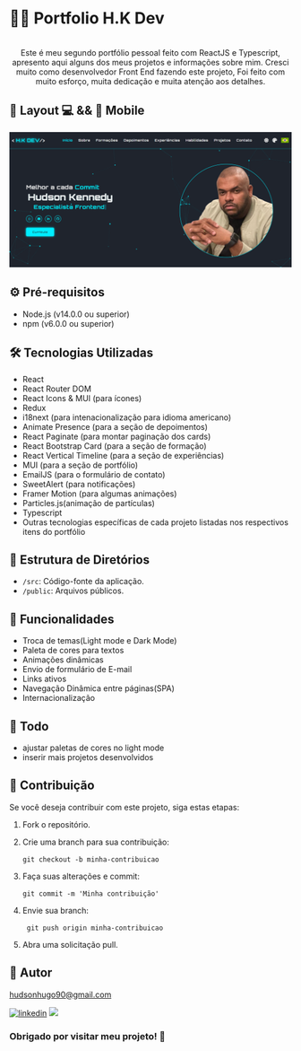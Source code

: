  # 👨‍💻 Portfolio H.K Dev 
<div align="center"><br>  
 Este é meu segundo portfólio pessoal feito com ReactJS e Typescript, apresento aqui alguns dos meus projetos  
 e informações sobre mim.  
 Cresci muito como desenvolvedor Front End fazendo este projeto, Foi feito com muito esforço, muita dedicação  
 e muita atenção aos detalhes.  
 </div>

 ## 🎨 Layout 💻 && 📱 Mobile  

 <img src="./public/imgs/readme.png"/>


 ## ⚙️ Pré-requisitos

 - Node.js (v14.0.0 ou superior)
 - npm (v6.0.0 ou superior)

 ## 🛠️ Tecnologias Utilizadas
 
 - React
 - React Router DOM
 - React Icons & MUI (para ícones)
 - Redux
 - i18next (para intenacionalização para idioma americano)
 - Animate Presence (para a seção de depoimentos)
 - React Paginate (para montar paginação dos cards)
 - React Bootstrap Card (para a seção de formação)
 - React Vertical Timeline (para a seção de experiências)
 - MUI (para a seção de portfólio)
 - EmailJS (para o formulário de contato)
 - SweetAlert (para notificações)
 - Framer Motion (para algumas animações)
 - Particles.js(animação de partículas)
 - Typescript
 - Outras tecnologias específicas de cada projeto listadas nos respectivos itens do portfólio
   
 ## 📁 Estrutura de Diretórios

 - `/src`: Código-fonte da aplicação.
 - `/public`: Arquivos públicos.
 
 ## 🚀 Funcionalidades
 
 - Troca de temas(Light mode e Dark Mode)
 - Paleta de cores para textos
 - Animações dinâmicas
 - Envio de formulário de E-mail
 - Links ativos
 - Navegação Dinâmica entre páginas(SPA)
 - Internacionalização

 ## 🎯 Todo 

 - ajustar paletas de cores no light mode
 - inserir mais projetos desenvolvidos
 

 ## 🤝 Contribuição

Se você deseja contribuir com este projeto, siga estas etapas:

1. Fork o repositório.

2. Crie uma branch para sua contribuição:

    ```shell
    git checkout -b minha-contribuicao

3. Faça suas alterações e commit:

    ```shell
    git commit -m 'Minha contribuição'

4. Envie sua branch:

   ```shell
    git push origin minha-contribuicao

5. Abra uma solicitação pull.


## 🧠 Autor

hudsonhugo90@gmail.com

[![linkedin](https://img.shields.io/badge/LinkedIn-0077B5?style=for-the-badge&logo=linkedin&logoColor=white)](https://www.linkedin.com/in/hudsonkennedyjr) <a href="mailto:hudsonhugo90@gmail.com">
    <img src="https://img.shields.io/badge/Gmail-333333?style=for-the-badge&logo=gmail&logoColor=red" />
</a>

 ### Obrigado por visitar meu projeto! 👋 
